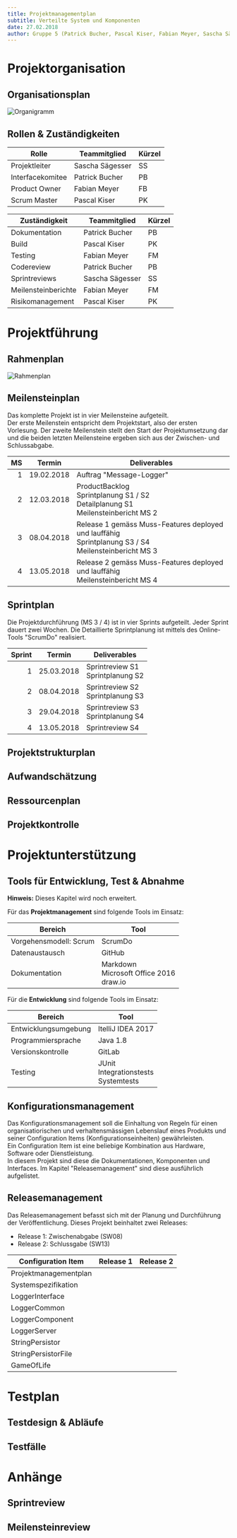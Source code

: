 ```yaml
---
title: Projektmanagementplan
subtitle: Verteilte System und Komponenten
date: 27.02.2018
author: Gruppe 5 (Patrick Bucher, Pascal Kiser, Fabian Meyer, Sascha Sägesser)
---
```


# Projektorganisation
## Organisationsplan
![Organigramm](https://github.com/patrickbucher/vsk-team5/blob/master/Projektmanagementplan/img/Organigramm.png)

## Rollen & Zuständigkeiten

| Rolle              | Teammitglied      | Kürzel   |
| ------------------ | ----------------- | -------- |
| Projektleiter      | Sascha Sägesser   | SS       |
| Interfacekomitee   | Patrick Bucher    | PB       |
| Product Owner      | Fabian Meyer      | FB       |
| Scrum Master       | Pascal Kiser      | PK       |

| Zuständigkeit         | Teammitglied      | Kürzel   |
| --------------------- | ----------------- | -------- |
| Dokumentation         | Patrick Bucher    | PB       |
| Build                 | Pascal Kiser      | PK       |
| Testing               | Fabian Meyer      | FM       |
| Codereview            | Patrick Bucher    | PB       |
| Sprintreviews         | Sascha Sägesser   | SS       |
| Meilensteinberichte   | Fabian Meyer      | FM       |
| Risikomanagement      | Pascal Kiser      | PK       |

# Projektführung
## Rahmenplan
![Rahmenplan](https://github.com/patrickbucher/vsk-team5/blob/master/Projektmanagementplan/img/Rahmenplan.png)
## Meilensteinplan

Das komplette Projekt ist in vier Meilensteine aufgeteilt.<br>Der erste Meilenstein entspricht dem Projektstart, also der ersten Vorlesung. Der zweite Meilenstein stellt den Start der Projektumsetzung dar und die beiden letzten Meilensteine ergeben sich aus der Zwischen- und Schlussabgabe.

|  MS | Termin     | Deliverables                                                                                              |
| ---:| ---------- | --------------------------------------------------------------------------------------------------------- |
|   1 | 19.02.2018 | Auftrag "Message-Logger"                                                                                  |
|   2 | 12.03.2018 | ProductBacklog<br>Sprintplanung S1 / S2<br>Detailplanung S1<br>Meilensteinbericht MS 2                    |
|   3 | 08.04.2018 | Release 1 gemäss Muss-Features deployed und lauffähig<br>Sprintplanung S3 / S4<br>Meilensteinbericht MS 3 |
|   4 | 13.05.2018 | Release 2 gemäss Muss-Features deployed und lauffähig<br>Meilensteinbericht MS 4                          |

## Sprintplan
Die Projektdurchführung (MS 3 / 4) ist in vier Sprints aufgeteilt. Jeder Sprint dauert zwei Wochen. Die Detaillierte Sprintplanung ist mittels des Online-Tools "ScrumDo" realisiert.

| Sprint | Termin     | Deliverables                        |
| ------:| ---------- | ----------------------------------- |
|      1 | 25.03.2018 | Sprintreview S1<br>Sprintplanung S2 |
|      2 | 08.04.2018 | Sprintreview S2<br>Sprintplanung S3 |
|      3 | 29.04.2018 | Sprintreview S3<br>Sprintplanung S4 |
|      4 | 13.05.2018 | Sprintreview S4                     |

## Projektstrukturplan
## Aufwandschätzung
## Ressourcenplan
## Projektkontrolle

# Projektunterstützung
## Tools für Entwicklung, Test & Abnahme
**Hinweis:** Dieses Kapitel wird noch erweitert.

Für das **Projektmanagement** sind folgende Tools im Einsatz:

| Bereich                | Tool                                         |
| ---------------------- | -------------------------------------------- |
| Vorgehensmodell: Scrum | ScrumDo                                      |
| Datenaustausch         | GitHub                                       |
| Dokumentation          | Markdown<br>Microsoft Office 2016<br>draw.io |

Für die **Entwicklung** sind folgende Tools im Einsatz:

| Bereich              | Tool                                      |
| -------------------- | ----------------------------------------- |
| Entwicklungsumgebung | ItelliJ IDEA 2017                         |
| Programmiersprache   | Java 1.8                                  |
| Versionskontrolle    | GitLab                                    |
| Testing              | JUnit<br>Integrationstests<br>Systemtests |

## Konfigurationsmanagement
Das Konfigurationsmanagement soll die Einhaltung von Regeln für einen organisatiorischen und verhaltensmässigen Lebenslauf eines Produkts und seiner Configuration Items (Konfigurationseinheiten) gewährleisten.<br>
Ein Configuration Item ist eine beliebige Kombination aus Hardware, Software oder Dienstleistung.<br>In diesem Projekt sind diese die Dokumentationen, Komponenten und Interfaces. Im Kapitel "Releasemanagement" sind diese ausführlich aufgelistet.

## Releasemanagement
Das Releasemanagement befasst sich mit der Planung und Durchführung der Veröffentlichung. Dieses Projekt beinhaltet zwei Releases:
- Release 1: Zwischenabgabe (SW08)
- Release 2: Schlussgabe (SW13)

| Configuration Item    | Release 1 | Release 2 |
| --------------------- | --------- | --------- |
| Projektmanagementplan |           |           |
| Systemspezifikation   |           |           |
| LoggerInterface       |           |           |
| LoggerCommon          |           |           |
| LoggerComponent       |           |           |
| LoggerServer          |           |           |
| StringPersistor       |           |           |
| StringPersistorFile   |           |           |
| GameOfLife            |           |           |

# Testplan
## Testdesign & Abläufe
## Testfälle

# Anhänge
## Sprintreview
## Meilensteinreview
